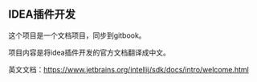 ## IDEA插件开发

这个项目是一个文档项目，同步到gitbook。

项目内容是将idea插件开发的官方文档翻译成中文。

英文文档：https://www.jetbrains.org/intellij/sdk/docs/intro/welcome.html
